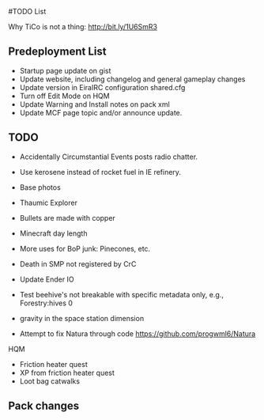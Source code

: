 ﻿#TODO List

Why TiCo is not a thing: http://bit.ly/1U6SmR3

## Predeployment List
- Startup page update on gist
- Update website, including changelog and general gameplay changes
- Update version in EiraIRC configuration shared.cfg
- Turn off Edit Mode on HQM
- Update Warning and Install notes on pack xml
- Update MCF page topic and/or announce update.

## TODO

- Accidentally Circumstantial Events posts radio chatter.
- Use kerosene instead of rocket fuel in IE refinery.
- Base photos

- Thaumic Explorer
- Bullets are made with copper
- Minecraft day length
- More uses for BoP junk: Pinecones, etc.
- Death in SMP not registered by CrC
- Update Ender IO

- Test beehive's not breakable with specific metadata only, e.g., Forestry:hives 0
- gravity in the space station dimension
- Attempt to fix Natura through code https://github.com/progwml6/Natura

HQM
- Friction heater quest
- XP from friction heater quest
- Loot bag catwalks
 
## Pack changes
